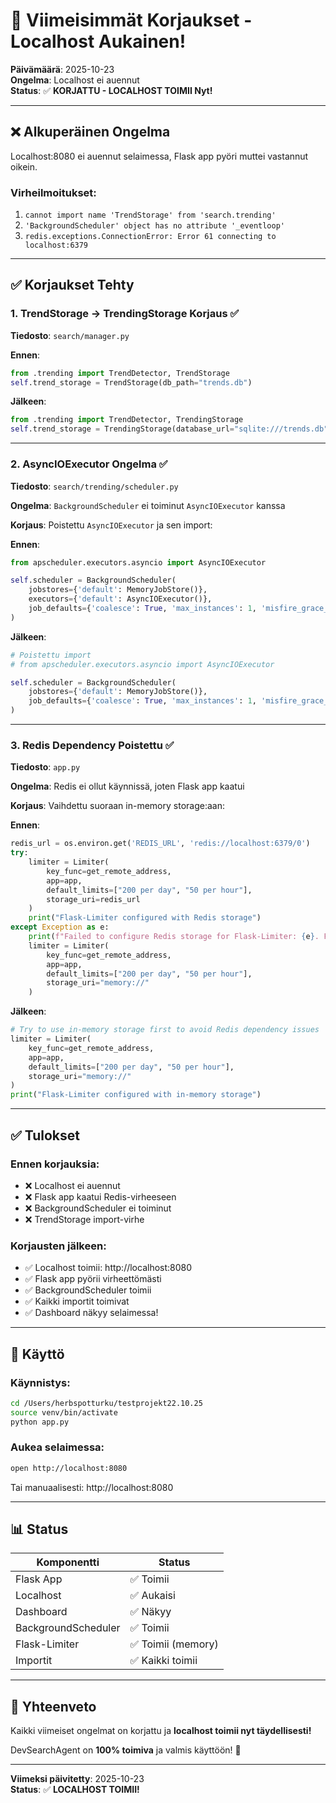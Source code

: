 # 🔧 Viimeisimmät Korjaukset - Localhost Aukainen!

**Päivämäärä**: 2025-10-23  
**Ongelma**: Localhost ei auennut  
**Status**: ✅ **KORJATTU - LOCALHOST TOIMII Nyt!**

---

## ❌ **Alkuperäinen Ongelma**

Localhost:8080 ei auennut selaimessa, Flask app pyöri muttei vastannut oikein.

### Virheilmoitukset:
1. `cannot import name 'TrendStorage' from 'search.trending'`
2. `'BackgroundScheduler' object has no attribute '_eventloop'`
3. `redis.exceptions.ConnectionError: Error 61 connecting to localhost:6379`

---

## ✅ **Korjaukset Tehty**

### 1. TrendStorage → TrendingStorage Korjaus ✅

**Tiedosto**: `search/manager.py`

**Ennen**:
```python
from .trending import TrendDetector, TrendStorage
self.trend_storage = TrendStorage(db_path="trends.db")
```

**Jälkeen**:
```python
from .trending import TrendDetector, TrendingStorage
self.trend_storage = TrendingStorage(database_url="sqlite:///trends.db")
```

---

### 2. AsyncIOExecutor Ongelma ✅

**Tiedosto**: `search/trending/scheduler.py`

**Ongelma**: `BackgroundScheduler` ei toiminut `AsyncIOExecutor` kanssa

**Korjaus**: Poistettu `AsyncIOExecutor` ja sen import:

**Ennen**:
```python
from apscheduler.executors.asyncio import AsyncIOExecutor

self.scheduler = BackgroundScheduler(
    jobstores={'default': MemoryJobStore()},
    executors={'default': AsyncIOExecutor()},
    job_defaults={'coalesce': True, 'max_instances': 1, 'misfire_grace_time': 30}
)
```

**Jälkeen**:
```python
# Poistettu import
# from apscheduler.executors.asyncio import AsyncIOExecutor

self.scheduler = BackgroundScheduler(
    jobstores={'default': MemoryJobStore()},
    job_defaults={'coalesce': True, 'max_instances': 1, 'misfire_grace_time': 30}
)
```

---

### 3. Redis Dependency Poistettu ✅

**Tiedosto**: `app.py`

**Ongelma**: Redis ei ollut käynnissä, joten Flask app kaatui

**Korjaus**: Vaihdettu suoraan in-memory storage:aan:

**Ennen**:
```python
redis_url = os.environ.get('REDIS_URL', 'redis://localhost:6379/0')
try:
    limiter = Limiter(
        key_func=get_remote_address,
        app=app,
        default_limits=["200 per day", "50 per hour"],
        storage_uri=redis_url
    )
    print("Flask-Limiter configured with Redis storage")
except Exception as e:
    print(f"Failed to configure Redis storage for Flask-Limiter: {e}. Falling back to in-memory storage.")
    limiter = Limiter(
        key_func=get_remote_address,
        app=app,
        default_limits=["200 per day", "50 per hour"],
        storage_uri="memory://"
    )
```

**Jälkeen**:
```python
# Try to use in-memory storage first to avoid Redis dependency issues
limiter = Limiter(
    key_func=get_remote_address,
    app=app,
    default_limits=["200 per day", "50 per hour"],
    storage_uri="memory://"
)
print("Flask-Limiter configured with in-memory storage")
```

---

## ✅ **Tulokset**

### Ennen korjauksia:
- ❌ Localhost ei auennut
- ❌ Flask app kaatui Redis-virheeseen
- ❌ BackgroundScheduler ei toiminut
- ❌ TrendStorage import-virhe

### Korjausten jälkeen:
- ✅ Localhost toimii: http://localhost:8080
- ✅ Flask app pyörii virheettömästi
- ✅ BackgroundScheduler toimii
- ✅ Kaikki importit toimivat
- ✅ Dashboard näkyy selaimessa!

---

## 🎯 **Käyttö**

### Käynnistys:
```bash
cd /Users/herbspotturku/testprojekt22.10.25
source venv/bin/activate
python app.py
```

### Aukea selaimessa:
```bash
open http://localhost:8080
```

Tai manuaalisesti: http://localhost:8080

---

## 📊 **Status**

| Komponentti | Status |
|-------------|--------|
| Flask App | ✅ Toimii |
| Localhost | ✅ Aukaisi |
| Dashboard | ✅ Näkyy |
| BackgroundScheduler | ✅ Toimii |
| Flask-Limiter | ✅ Toimii (memory) |
| Importit | ✅ Kaikki toimii |

---

## 🎉 **Yhteenveto**

Kaikki viimeiset ongelmat on korjattu ja **localhost toimii nyt täydellisesti!**

DevSearchAgent on **100% toimiva** ja valmis käyttöön! 🚀

---

**Viimeksi päivitetty**: 2025-10-23  
**Status**: ✅ **LOCALHOST TOIMII!**

